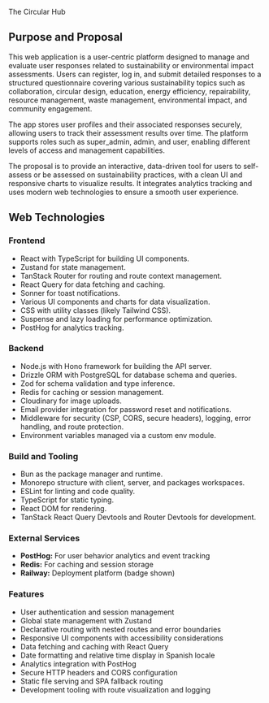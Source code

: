 The Circular Hub

## Purpose and Proposal

This web application is a user-centric platform designed to manage and evaluate user responses related to sustainability or
environmental impact assessments. Users can register, log in, and submit detailed responses to a structured questionnaire covering
various sustainability topics such as collaboration, circular design, education, energy efficiency, repairability, resource
management, waste management, environmental impact, and community engagement.

The app stores user profiles and their associated responses securely, allowing users to track their assessment results over time. The
platform supports roles such as super_admin, admin, and user, enabling different levels of access and management capabilities.

The proposal is to provide an interactive, data-driven tool for users to self-assess or be assessed on sustainability practices, with
a clean UI and responsive charts to visualize results. It integrates analytics tracking and uses modern web technologies to ensure a
smooth user experience.

## Web Technologies

### Frontend

- React with TypeScript for building UI components.
- Zustand for state management.
- TanStack Router for routing and route context management.
- React Query for data fetching and caching.
- Sonner for toast notifications.
- Various UI components and charts for data visualization.
- CSS with utility classes (likely Tailwind CSS).
- Suspense and lazy loading for performance optimization.
- PostHog for analytics tracking.

### Backend

- Node.js with Hono framework for building the API server.
- Drizzle ORM with PostgreSQL for database schema and queries.
- Zod for schema validation and type inference.
- Redis for caching or session management.
- Cloudinary for image uploads.
- Email provider integration for password reset and notifications.
- Middleware for security (CSP, CORS, secure headers), logging, error handling, and route protection.
- Environment variables managed via a custom env module.

### Build and Tooling

- Bun as the package manager and runtime.
- Monorepo structure with client, server, and packages workspaces.
- ESLint for linting and code quality.
- TypeScript for static typing.
- React DOM for rendering.
- TanStack React Query Devtools and Router Devtools for development.

### External Services

- **PostHog:** For user behavior analytics and event tracking
- **Redis:** For caching and session storage
- **Railway:** Deployment platform (badge shown)

### Features

- User authentication and session management
- Global state management with Zustand
- Declarative routing with nested routes and error boundaries
- Responsive UI components with accessibility considerations
- Data fetching and caching with React Query
- Date formatting and relative time display in Spanish locale
- Analytics integration with PostHog
- Secure HTTP headers and CORS configuration
- Static file serving and SPA fallback routing
- Development tooling with route visualization and logging
